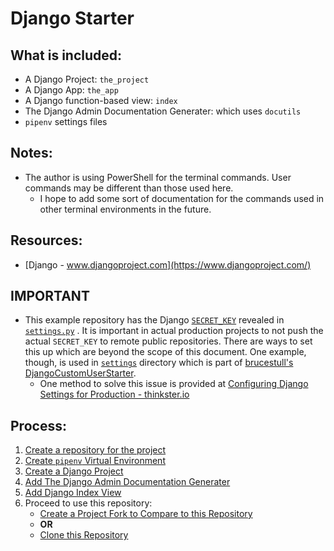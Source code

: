 # Django Starter

## What is included:
* A Django Project: `the_project`
* A Django App: `the_app`
* A Django function-based view: `index`
* The Django Admin Documentation Generater: which uses `docutils`
* `pipenv` settings files


## Notes:
* The author is using PowerShell for the terminal commands. User commands may be different than those used here.
    * I hope to add some sort of documentation for the commands used in other terminal environments in the future.


## Resources:
* [Django - www.djangoproject.com](https://www.djangoproject.com/)


## **IMPORTANT**
* This example repository has the Django [`SECRET_KEY`](https://docs.djangoproject.com/en/4.0/ref/settings/#secret-key) revealed in [`settings.py`](./the_project/settings.py) . It is important in actual production projects to not push the actual `SECRET_KEY` to remote public repositories. There are ways to set this up which are beyond the scope of this document. One example, though, is used in [`settings`](https://github.com/brucestull/DjangoCustomUserStarter/tree/main/my_current_project/settings) directory which is part of [brucestull's DjangoCustomUserStarter](https://github.com/brucestull/DjangoCustomUserStarter).
    * One method to solve this issue is provided at [Configuring Django Settings for Production - thinkster.io](https://thinkster.io/tutorials/configuring-django-settings-for-production)


## Process:
1. [Create a repository for the project](./notes/01_create_repository_for_project.md)
1. [Create `pipenv` Virtual Environment](./notes/02_create_virtual_environment.md)
1. [Create a Django Project](./notes/03_create_django_project.md)
1. [Add The Django Admin Documentation Generater](./notes/04_add_django_admin_documentation_generator.md)
1. [Add Django Index View](./notes/05_add_index_page.md)
1. Proceed to use this repository:
    * [Create a Project Fork to Compare to this Repository](./notes/06f_fork_this_repository.md)
    * **OR**
    * [Clone this Repository](./notes/06c_clone_this_repository.md)

